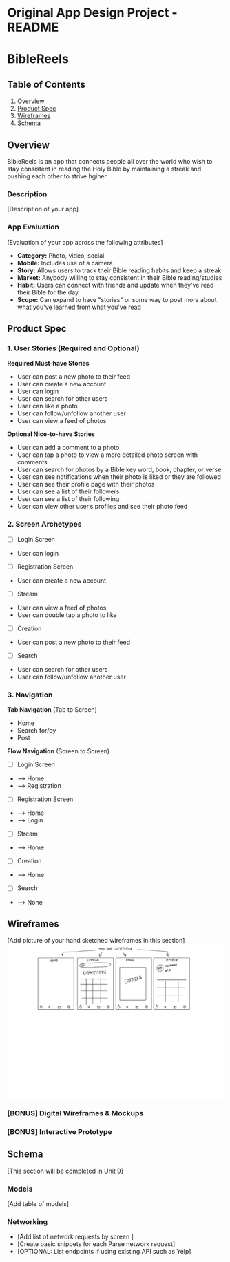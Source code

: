 Original App Design Project - README
===

# BibleReels

## Table of Contents

1. [Overview](#Overview)
2. [Product Spec](#Product-Spec)
3. [Wireframes](#Wireframes)
4. [Schema](#Schema)

## Overview
BibleReels is an app that connects people all over the world who wish to stay consistent in reading the Holy Bible by maintaining a streak and pushing each other to strive hgiher. 

### Description

[Description of your app]

### App Evaluation

[Evaluation of your app across the following attributes]
- **Category:** Photo, video, social
- **Mobile:** Includes use of a camera
- **Story:**  Allows users to track their Bible reading habits and keep a streak
- **Market:** Anybody willing to stay consistent in their Bible reading/studies
- **Habit:**  Users can connect with friends and update when they've read their Bible for the day
- **Scope:** Can expand to have "stories" or some way to post more about what you've learned from what you've read

## Product Spec

### 1. User Stories (Required and Optional)

**Required Must-have Stories**

* User can post a new photo to their feed
* User can create a new account
* User can login
* User can search for other users
* User can like a photo
* User can follow/unfollow another user
* User can view a feed of photos

**Optional Nice-to-have Stories**

* User can add a comment to a photo
* User can tap a photo to view a more detailed photo screen with comments
* User can search for photos by a Bible key word, book, chapter, or verse
* User can see notifications when their photo is liked or they are followed
* User can see their profile page with their photos
* User can see a list of their followers
* User can see a list of their following
* User can view other user’s profiles and see their photo feed

### 2. Screen Archetypes

- [ ] Login Screen
* User can login

- [ ] Registration Screen
* User can create a new account

- [ ] Stream
* User can view a feed of photos
* User can double tap a photo to like

- [ ] Creation
* User can post a new photo to their feed

- [ ] Search
* User can search for other users
* User can follow/unfollow another user

### 3. Navigation

**Tab Navigation** (Tab to Screen)

* Home
* Search for/by
* Post

**Flow Navigation** (Screen to Screen)

- [ ] Login Screen
* --> Home
* --> Registration

- [ ] Registration Screen
* --> Home
* --> Login

- [ ] Stream
* --> Home

- [ ] Creation
* --> Home

- [ ] Search
* --> None

## Wireframes

[Add picture of your hand sketched wireframes in this section]
<img src="wireframe1.jpg" width=600>

### [BONUS] Digital Wireframes & Mockups

### [BONUS] Interactive Prototype

## Schema 

[This section will be completed in Unit 9]

### Models

[Add table of models]

### Networking

- [Add list of network requests by screen ]
- [Create basic snippets for each Parse network request]
- [OPTIONAL: List endpoints if using existing API such as Yelp]
